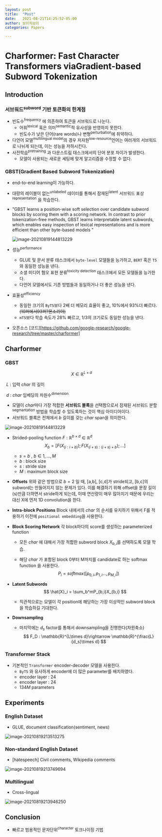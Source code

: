 ```yaml
---
layout: post
title:  "Post"
date:   2021-08-21T14:25:52-05:00
author: 보이차보이
categories: Papers

---
```


# Charformer: Fast Character Transformers viaGradient-based Subword Tokenization

## Introduction

### 서브워드<sup>subword</sup> 기반 토큰화의 한계점

- 빈도수<sup>frequency</sup>  에 의존하여 토큰을 서브워드로 나눈다. 
  - 어휘<sup>lexical</sup> 혹은 의미<sup>semantic</sup>적 유사성을 반영하지 못한다. 
  - 빈도수가 낮은 단어(rare words)나 변형<sup>perturbation</sup>에 취약하다. 
- 다언어 모델<sup>multilingual model</sup>의 경우 저자원<sup>low-resource</sup>언어는 여러개의 서브워드로 나뉘게 되는데, 이는 성능을 저하시킨다. 
- 사전학습<sup>pretraining</sup> 과 다운스트림 태스크에서의 단어 분포 차이가 발생한다. 
  - 모델이 사용되는 새로운 세팅에 맞게 알고리즘을 수정할 수 없다. 

### GBST(Gradient Based Subword Tokenization)

- end-to-end learning이 가능하다. 

- 대량의 레이블이 없는<sup>unlabeled</sup> 데이터를 통해서 잠재된<sup>latent</sup> 서브워드 표상<sup>representation</sup> 을 학습한다. 

- "GBST  learns  a  position-wise soft selection over candidate subword blocks by scoring them with a scoring network. In contrast to prior tokenization-free methods, GBST learns interpretable latent subwords, which enables easy inspection of lexical representations and is more efficient than other byte-based models "

  ![image-20210819144813229](/_posts/img/image-20210819142515732.png)

- 성능<sup>performance</sup>

  - GLUE 및 문서 분류 태스크에서 `byte-level` 모델들을 능가하고, `BERT` 혹은 `T5`와 동일한 성능을 낸다.
  - 소셜 미디어 혐오 표현 분류<sup>toxicity detection</sup> 태스크에서 모든 모델들을 능가한다. 
  - 다언어 모델에서도 기존 방법들과 동일하거나 더 좋은 성능을 낸다. 

- 효율성<sup>efficiency</sup>

  - 동일한 크기의 `ByT5`보다 2배 더 메모리 효율이 좋고, 10%에서 93%더 빠르다.~~(10퍼에서93퍼?몬소리야)~~ 
  - `mT5`보다 학습 속도가 28% 빠르고, 1/3의 크기로도 동일한 성능을 낸다. 

- 오픈소스 [코드][https://github.com/google-research/google-research/tree/master/charformer]

## Charformer

### GBST

$$
X\in\mathbb{R}^{L\times d}
$$

​	$L$ : 입력 $char$ 의 길이

​	$d$ : $char$ 임베딩의 차원수<sup>dimension</sup>

- 모델이 $char$마다 가장 적합한 **서브워드 블록**을 선택함으로서 잠재된 서브워드 분할<sup>segmantation</sup> 방법을 학습할 수 있도록하는 것이 핵심 아이디어이다. 
- 서브워드 블록은 전체에서 $b$ 길이를 갖는 $char$ span을 의미한다. 

![image-20210819144813229](_posts/img/image-20210819144813229.png)

- Strided-pooling function $F : \mathbb{R}^{b\times d}\in\mathbb{R}^d$
  $$
  X_b = [F(X_{(i:i+b)}); F(X_{(i+s):(i+s)+b});...]
  $$

  - $s = b$ , $b\in1,...,M$
  - $b$ : block size
  - $s$ : stride size
  - $M$ : maximum block size

- **Offsets** 위와 같은 방법으로 $b=2$ 일 때, [a,b], [c,d]가 stride되고, [b,c]의 subword는 만들어지지 않는 문제가 있다. 이를 해결하기 위해 offset을 문장 길이(s)만큼 더하면서 stride하게 되는데, 이때 연산량이 매우 많아지기 때문에 우리는 대신 X에 먼저 1D convolution을 한다. 

- **Intra-block Positions** Block 내에서의 $char$ 의 순서를 유지하기 위해서 F를 적용하기 이전에 `positional embedding`을 사용한다. 

- **Block Scoring Network** 각 block마다의 score를 생성하는 parameterized function

  - 모든 $char$ 에 대해서 가장 적합한 subword block $X_{b,i}$를 선택하도록 모델 학습.

  - 해당 $char$ 가 포함된 block 0부터 M까지를 candidate로 하는 softmax function 을 사용한다. 
    $$
    P_i = softmax([p_{0,i}, p_{1,i}...,p_{M,i}])
    $$

- **Latent Subwords**
  $$
  \hat{X}_i = \sum_b^mP_{b,i}X_{b,i}
  $$

  - 직관적으로는 모델이 각 position에 해당하는 가장 이상적인 subword block을 학습하길 기대한다.

- **Downsampling**

  - 마지막에는 $d_s$ factor를 통해서 downsampling을 진행한다(차원축소)
    $$
    F_D : \mathbb{R}^{L\times d}\rightarrow \mathbb{R}^{\frac{L}{d_s}\times d}
    $$

### Transformer Stack

- 기본적인 `Transformer` encoder-decoder 모델을 사용한다.  
  - `ByT5` 와 유사하게 encoder에 더 많은 parameter를 배치하였다. 
  - encoder layer : 24
  - encoder layer : 24
  - $134M$ parameters

## Experiments

### English Dataset

- GLUE, document classification(sentiment, news)

![image-20210819213513275](/_posts/img/image-20210819213513275.png)

### Non-standard English Dataset

- [hatespeech] Civil comments, Wikipedia comments

![image-20210819213749694](/_posts/img/image-20210819213749694.png)

### Multilingual

- Cross-lingual 

![image-20210819213946250](/_posts/img/image-20210819213946250.png)

## Conclusion

- 빠르고 범용적인 문자단위<sup>character</sup> 토크나이징 기법

